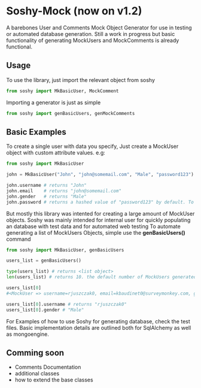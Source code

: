 # Soshy-Mock (now on v1.2)
A barebones User and Comments Mock Object Generator for use in testing or automated database generation.
Still a work in progress but basic functionality of generating MockUsers and MockComments is already functional.

## Usage

To use the library, just import the relevant object from soshy

```python
from soshy import MkBasicUser, MockComment

```

Importing a generator is just as simple

```python
from soshy import genBasicUsers, genMockComments
```

## Basic Examples

To create a single user with data you specify, Just create a MockUser object with custom attribute values. e.g:
```python
from soshy import MkBasicUser

john = MkBasicUser("John", "john@somemail.com", "Male", "password123")

john.username # returns "John"
john.email    # returns "john@somemail.com"
john.gender   # returns "Male"
john.password # returns a hashed value of "password123" by default. To remove this,  add False as the last attribute
```

But mostly this library was intented for creating a large amount of MockUser objects.
Soshy was mainly intended for internal user for quickly populating an database with test data and for automated web testing
To automate generating a list of MockUsers Objects, simple use the **genBasicUsers()** command

```python
from soshy import MkBasicUser, genBasicUsers

users_list = genBasicUsers()

type(users_list) # returns <list object>
len(users_list) # returns 10. the default number of MockUsers generated is 10

users_list[0] 
#<MockUser => username=rjuszczak0, email=kbaudinet0@surveymonkey.com, gender=Male,     password=803dc4a1c83e747a7dbfbccbf8d26b11ec7f7c598070e49d543e8190b866091b816ebfa261ef5082c0bfbc142441b16b2b0ce14131ece77718c4db2a282293ac >

users_list[0].username # returns "rjuszczak0"
users_list[0].gender # "Male"
```

For Examples of how to use Soshy for generating database, check the test files. Basic implementation details are outlined both for SqlAlchemy as well as mongoengine.


## Comming soon
- Comments Documentation
- additional classes
- how to extend the base classes



